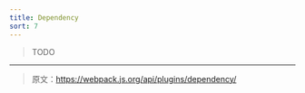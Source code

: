 ```yaml
---
title: Dependency
sort: 7
---
```


> TODO

***

> 原文：https://webpack.js.org/api/plugins/dependency/
